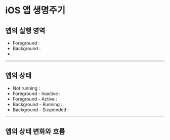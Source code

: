 # iOS 앱 생명주기


## 앱의 실행 영역
- Foreground : 
- Background : 
- 
***

## 앱의 상태

- Not running : 
- Foreground - Inactive :
- Foreground - Active :
- Background - Running :
- Background - Suspended :
*** 

## 앱의 상태 변화와 흐름





